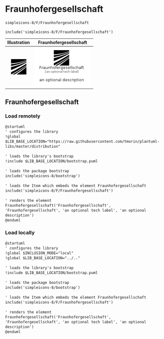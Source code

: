# Fraunhofergesellschaft


```text
simpleicons-8/F/Fraunhofergesellschaft
```

```text
include('simpleicons-8/F/Fraunhofergesellschaft')
```



| Illustration | Fraunhofergesellschaft |
| :---: | :---: |
| ![illustration for Illustration](../../simpleicons-8/F/Fraunhofergesellschaft.png) | ![illustration for Fraunhofergesellschaft](../../simpleicons-8/F/Fraunhofergesellschaft.Local.png) |




## Fraunhofergesellschaft

### Load remotely
```plantuml
@startuml
' configures the library
!global $LIB_BASE_LOCATION="https://raw.githubusercontent.com/tmorin/plantuml-libs/master/distribution"

' loads the library's bootstrap
!include $LIB_BASE_LOCATION/bootstrap.puml

' loads the package bootstrap
include('simpleicons-8/bootstrap')

' loads the Item which embeds the element Fraunhofergesellschaft
include('simpleicons-8/F/Fraunhofergesellschaft')

' renders the element
Fraunhofergesellschaft('Fraunhofergesellschaft', 'Fraunhofergesellschaft', 'an optional tech label', 'an optional description')
@enduml
```

### Load locally
```plantuml
@startuml
' configures the library
!global $INCLUSION_MODE="local"
!global $LIB_BASE_LOCATION="../.."

' loads the library's bootstrap
!include $LIB_BASE_LOCATION/bootstrap.puml

' loads the package bootstrap
include('simpleicons-8/bootstrap')

' loads the Item which embeds the element Fraunhofergesellschaft
include('simpleicons-8/F/Fraunhofergesellschaft')

' renders the element
Fraunhofergesellschaft('Fraunhofergesellschaft', 'Fraunhofergesellschaft', 'an optional tech label', 'an optional description')
@enduml
```

